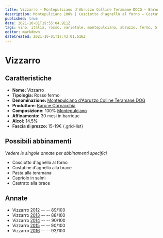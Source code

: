 ```yaml
---
title: Vizzarro – Montepulciano d'Abruzzo Colline Teramane DOCG – Barone Cornacchia – Abruzzo (IT) – 15-19€ – 5★
description: Montepulciano 100% | Cosciotto d'agnello al forno – Costatine d'agnello alla brace – Pasta alla teramana – Capriolo in salmì – Castrato alla brace
published: true
date: 2021-10-01T19:55:04.911Z
tags: vino, italia, rosso, varietale, montepulciano, abruzzo, fermo, 5 stelle, 15-19€, cosciotto d'agnello al forno, costatine d'agnello alla brace, pasta alla teramana, capriolo in salmì, castrato alla brace
editor: markdown
dateCreated: 2021-10-01T17:43:01.516Z
---
```


# Vizzarro

## Caratteristiche
- **Nome:** Vizzarro
- **Tipologia:** Rosso fermo
- **Denominazione:** [Montepulciano d'Abruzzo Colline Teramane DOG](/denominazioni/Italia/Abruzzo/DOC/Montepulciano-d-Abruzzo-Colline-Teramane) 
- **Produttore:** [Barone Cornacchia](/produttori/Italia/Abruzzo/Barone-Cornacchia) 
- **Composizione:** 100% [Montepulciano](/vitigni/Italia/bacca-nera/montepulciano)
- **Affinamento:** 30 mesi in barrique
- **Alcol:** 14.5%
- **Fascia di prezzo:** 15-19€
{.grid-list}



## Possibili abbinamenti
*Vedere le singole annate per abbinamenti specifici*

- Cosciotto d'agnello al forno
- Costatine d'agnello alla brace
- Pasta alla teramana
- Capriolo in salmì
- Castrato alla brace

## Annate
- Vizzarro [2012](/vini/Italia/Abruzzo/Torre-dei-Beati/Vizzarro/2012) -- <span class="star-4"></span> -- 89/100
- Vizzarro [2013](/vini/Italia/Abruzzo/Torre-dei-Beati/Vizzarro/2013) -- <span class="star-3"></span> -- 88/100
- Vizzarro [2014](/vini/Italia/Abruzzo/Torre-dei-Beati/Vizzarro/2014) -- <span class="star-4"></span> -- 90/100
- Vizzarro [2015](/vini/Italia/Abruzzo/Torre-dei-Beati/Vizzarro/2015) -- <span class="star-4"></span> -- 90/100
- Vizzarro [2016](/vini/Italia/Abruzzo/Torre-dei-Beati/Vizzarro/2016) -- <span class="star-5"></span> -- 93/100



